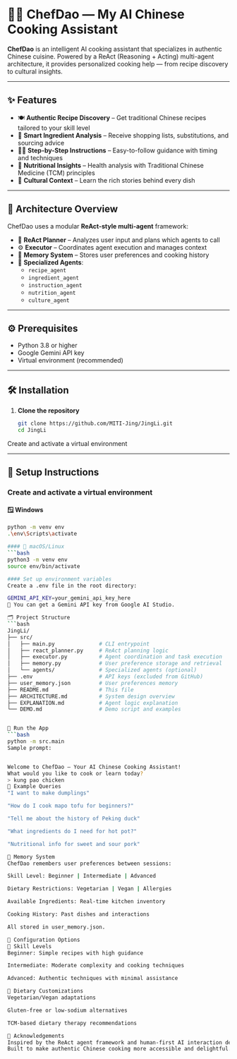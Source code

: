 # 🧠🍜 ChefDao — My AI Chinese Cooking Assistant

**ChefDao** is an intelligent AI cooking assistant that specializes in authentic Chinese cuisine. Powered by a ReAct (Reasoning + Acting) multi-agent architecture, it provides personalized cooking help — from recipe discovery to cultural insights.

---

## ✨ Features

- 🍽️ **Authentic Recipe Discovery** – Get traditional Chinese recipes tailored to your skill level  
- 🛒 **Smart Ingredient Analysis** – Receive shopping lists, substitutions, and sourcing advice  
- 👨‍🍳 **Step-by-Step Instructions** – Easy-to-follow guidance with timing and techniques  
- 🥗 **Nutritional Insights** – Health analysis with Traditional Chinese Medicine (TCM) principles  
- 🏮 **Cultural Context** – Learn the rich stories behind every dish  

---

## 🧠 Architecture Overview

ChefDao uses a modular **ReAct-style multi-agent** framework:

- 🤔 **ReAct Planner** – Analyzes user input and plans which agents to call  
- ⚙️ **Executor** – Coordinates agent execution and manages context  
- 🧾 **Memory System** – Stores user preferences and cooking history  
- 👥 **Specialized Agents**:  
  - `recipe_agent`  
  - `ingredient_agent`  
  - `instruction_agent`  
  - `nutrition_agent`  
  - `culture_agent`  

---

## ⚙️ Prerequisites

- Python 3.8 or higher  
- Google Gemini API key  
- Virtual environment (recommended)

---

## 🛠️ Installation

1. **Clone the repository**  
   ```bash
   git clone https://github.com/MITI-Jing/JingLi.git
   cd JingLi
Create and activate a virtual environment

---

## 🔧 Setup Instructions

### Create and activate a virtual environment

#### 🪟 Windows
  ```bash
  python -m venv env
  .\env\Scripts\activate

#### 🐧 macOS/Linux
  ```bash
  python3 -m venv env
  source env/bin/activate

#### Set up environment variables
Create a .env file in the root directory:

GEMINI_API_KEY=your_gemini_api_key_here
🔑 You can get a Gemini API key from Google AI Studio.

🗂️ Project Structure
```bash
JingLi/
├── src/
│   ├── main.py              # CLI entrypoint
│   ├── react_planner.py     # ReAct planning logic
│   ├── executor.py          # Agent coordination and task execution
│   ├── memory.py            # User preference storage and retrieval
│   └── agents/              # Specialized agents (optional)
├── .env                     # API keys (excluded from GitHub)
├── user_memory.json         # User preferences memory
├── README.md                # This file
├── ARCHITECTURE.md          # System design overview
├── EXPLANATION.md           # Agent logic explanation
└── DEMO.md                  # Demo script and examples


🚀 Run the App
```bash
python -m src.main
Sample prompt:


Welcome to ChefDao — Your AI Chinese Cooking Assistant!
What would you like to cook or learn today?
> kung pao chicken
💬 Example Queries
"I want to make dumplings"

"How do I cook mapo tofu for beginners?"

"Tell me about the history of Peking duck"

"What ingredients do I need for hot pot?"

"Nutritional info for sweet and sour pork"

🧠 Memory System
ChefDao remembers user preferences between sessions:

Skill Level: Beginner | Intermediate | Advanced

Dietary Restrictions: Vegetarian | Vegan | Allergies

Available Ingredients: Real-time kitchen inventory

Cooking History: Past dishes and interactions

All stored in user_memory.json.

🧪 Configuration Options
🎯 Skill Levels
Beginner: Simple recipes with high guidance

Intermediate: Moderate complexity and cooking techniques

Advanced: Authentic techniques with minimal assistance

🌱 Dietary Customizations
Vegetarian/Vegan adaptations

Gluten-free or low-sodium alternatives

TCM-based dietary therapy recommendations

🙌 Acknowledgements
Inspired by the ReAct agent framework and human-first AI interaction design.
Built to make authentic Chinese cooking more accessible and delightful.